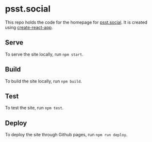 # psst.social

This repo holds the code for the homepage for [psst.social](https://psst.social). It is created using [create-react-app](https://create-react-app.dev/).

## Serve
To serve the site locally, run `npm start`.
## Build
To build the site locally, run `npm build`.

## Test
To test the site, run `npm test`.
## Deploy
To deploy the site through Github pages, run `npm run deploy`.
